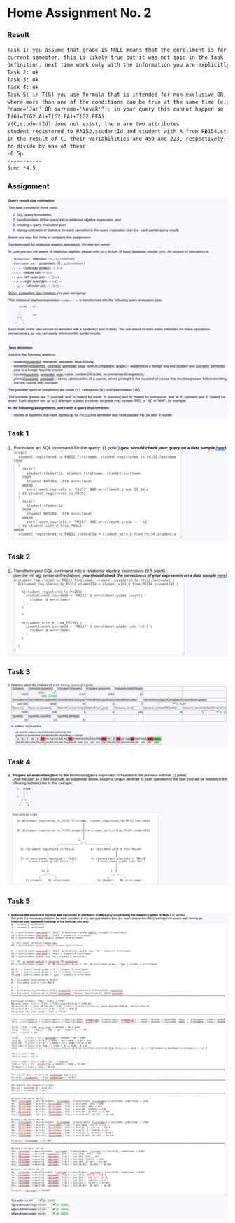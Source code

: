 # Home Assignment No. 2

### Result
```txt
Task 1: you assume that grade IS NULL means that the enrollment is for the
current semester; this is likely true but it was not said in the task
definition, next time work only with the information you are explicitly given
Task 2: ok
Task 3: ok
Task 4: ok
Task 5: in T(G) you use formula that is intended for non-exclusive OR, i.e. OR
where more than one of the conditions can be true at the same time (e.g. in
"name='Jan' OR surname='Novak'"); in your query this cannot happen so
T(G)=T(G2.A)+T(G2.FA)+T(G2.FFA);
V(C,studentId) does not exist, there are two attributes
student_registered_to_PA152.studentId and student_with_A_from_PB154.studentId
in the result of C, their variabilities are 450 and 223, respectively; you need
to divide by max of these;
-0.5p
-----------
Sum: *4.5
```

### Assignment
![assignment2.png](https://raw.githubusercontent.com/europ/MUNI-FI/master/SSME/1st-year/summer/PA152/homework2/assignment2.png "assignment2.png")

### Task 1
![assignment2-task1.png](https://raw.githubusercontent.com/europ/MUNI-FI/master/SSME/1st-year/summer/PA152/homework2/assignment2-task1.png "assignment2-task1.png")

### Task 2
![assignment2-task2.png](https://raw.githubusercontent.com/europ/MUNI-FI/master/SSME/1st-year/summer/PA152/homework2/assignment2-task2.png "assignment2-task2.png")

### Task 3
![assignment2-task3.png](https://raw.githubusercontent.com/europ/MUNI-FI/master/SSME/1st-year/summer/PA152/homework2/assignment2-task3.png "assignment2-task3.png")

### Task 4
![assignment2-task4.png](https://raw.githubusercontent.com/europ/MUNI-FI/master/SSME/1st-year/summer/PA152/homework2/assignment2-task4.png "assignment2-task4.png")

### Task 5
![assignment2-task5.png](https://raw.githubusercontent.com/europ/MUNI-FI/master/SSME/1st-year/summer/PA152/homework2/assignment2-task5.png "assignment2-task5.png")
